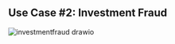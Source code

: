 ## Use Case #2: Investment Fraud

![investmentfraud drawio](https://github.com/user-attachments/assets/5f9ff3ab-1ccf-4e51-8237-7773295be1d0)

